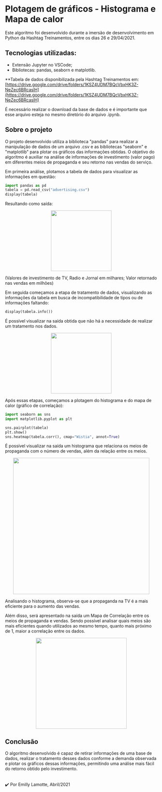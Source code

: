 # Plotagem de gráficos - Histograma e Mapa de calor

Este algoritmo foi desenvolvido durante a imersão de desenvolvimento em Python da Hashtag Treinamentos, entre os dias 26 e 29/04/2021. 

## Tecnologias utilizadas:

- Extensão Jupyter no VSCode;
- Bibliotecas: pandas, seaborn e matplotlib.

**Tabela de dados disponibilizada pela Hashtag Treinamentos em: [https://drive.google.com/drive/folders/1KSZ4UDM7BQcVbxHK3Z-NeZec6BRcaslH](https://drive.google.com/drive/folders/1KSZ4UDM7BQcVbxHK3Z-NeZec6BRcaslH) 

É necessário realizar o download da base de dados e é importante que esse arquivo esteja no mesmo diretório do arquivo .ipynb. 

## Sobre o projeto

O projeto desenvolvido utiliza a biblioteca "pandas" para realizar a manipulação de dados de um arquivo .csv e as bibliotecas "seaborn" e "matplotlib" para plotar os gráficos das informações obtidas. O objetivo do algoritmo é auxiliar na análise de informações de investimento (valor pago) em diferentes meios de propaganda e seu retorno nas vendas do serviço.

Em primeira análise, plotamos a tabela de dados para visualizar as informações em questão:

```python
import pandas as pd 
tabela = pd.read_csv("advertising.csv")
display(tabela)
```

Resultando como saída:
<p align="center"> 
<img src="https://user-images.githubusercontent.com/79487290/116621164-254cd180-a919-11eb-957e-dfd5eedd3dc3.PNG" width="200"/>
</p>

(Valores de investimento de TV, Radio e Jornal em milhares; Valor retornado nas vendas em milhões)

Em seguida começamos a etapa de tratamento de dados, visualizando as informações da tabela em busca de incompatibilidade de tipos ou de informações faltando:

```python
display(tabela.info())
```

É possível visualizar na saída obtida que não há a necessidade de realizar um tratamento nos dados.
<p align="center"> 
<img src="https://user-images.githubusercontent.com/79487290/116621310-5cbb7e00-a919-11eb-9478-11929daeefcc.PNG" width="200"/>
</p>

Após essas etapas, começamos a plotagem do histograma e do mapa de calor (gráfico de correlação):

```python
import seaborn as sns 
import matplotlib.pyplot as plt 

sns.pairplot(tabela)
plt.show()
sns.heatmap(tabela.corr(), cmap="Wistia", annot=True)
```

É possível visualizar na saída um histograma que relaciona os meios de propaganda com o número de vendas, além da relação entre os meios.
<p align="center"> 
<img src="https://user-images.githubusercontent.com/79487290/116621426-84124b00-a919-11eb-8d93-3149f42c6ffe.PNG" width="450"/>
</p>

Analisando o histograma, observa-se que a propaganda na TV é a mais eficiente para o aumento das vendas. 

Além disso, será apresentado na saída um Mapa de Correlação entre os meios de propaganda e vendas. Sendo possível analisar quais meios são mais eficientes quando utilizados ao mesmo tempo, quanto mais próximo de 1, maior a correlação entre os dados.
<p align="center"> 
<img src="https://user-images.githubusercontent.com/79487290/116621605-d2274e80-a919-11eb-96e4-2b5084c4f26f.PNG" width="300"/>
</p>

## Conclusão

O algoritmo desenvolvido é capaz de retirar informações de uma base de dados, realizar o tratamento desses dados conforme a demanda observada e plotar os gráficos dessas informações, permitindo uma análise mais fácil do retorno obtido pelo investimento. 
<br><br><br>
✔️ Por Emilly Lamotte, Abril/2021
